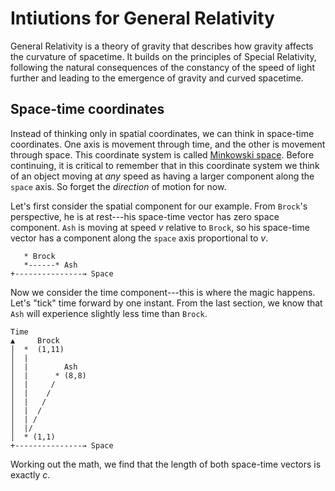 # Intiutions for General Relativity

General Relativity is a theory of gravity that describes how gravity affects the
curvature of spacetime. It builds on the principles of Special Relativity,
following the natural consequences of the constancy of the speed of light
further and leading to the emergence of gravity and curved spacetime.

## Space-time coordinates

Instead of thinking only in spatial coordinates, we can think in space-time
coordinates. One axis is movement through time, and the other is movement
through space. This coordinate system is called
[Minkowski space](https://en.wikipedia.org/wiki/Minkowski_space). Before
continuing, it is critical to remember that in this coordinate system we think
of an object moving at _any_ speed as having a larger component along the
`space` axis. So forget the _direction_ of motion for now.

Let's first consider the spatial component for our example. From `Brock`'s
perspective, he is at rest---his space-time vector has zero space component.
`Ash` is moving at speed $v$ relative to `Brock`, so his space-time vector has
a component along the `space` axis proportional to $v$.

```text
   * Brock
   *------* Ash
+---------------→ Space
```

Now we consider the time component---this is where the magic happens. Let's
"tick" time forward by one instant. From the last section, we know that `Ash`
will experience slightly less time than `Brock`.

```text
Time
▲     Brock
│  *  (1,11)
│  |
│  |        Ash
│  |      * (8,8)
│  |     /
│  |    /
│  |   /
│  |  /
│  | /
│  |/
│  * (1,1)
+---------------→ Space
```

Working out the math, we find that the length of both space-time vectors is
exactly $c$.
